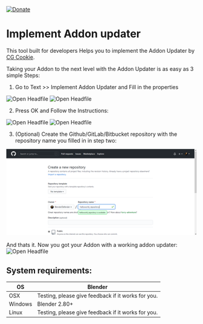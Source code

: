 [![Donate](https://www.paypalobjects.com/en_US/i/btn/btn_donate_LG.gif)](https://www.paypal.com/donate?hosted_button_id=TV9HL7YRHZR7U)  

# Implement Addon updater

This tool built for developers Helps you to implement the Addon Updater by [CG Cookie](https://github.com/CGCookie/blender-addon-updater).

Taking your Addon to the next level with the Addon Updater is as easy as 3 simple Steps:
1. Go to Text >> Implement Addon Updater and Fill in the properties

![Open Headfile](/Screenshots/CallDialog.gif?raw=true)
![Open Headfile](/Screenshots/Dialog2.gif?raw=true)

2. Press OK and Follow the Instructions:

![Open Headfile](/Screenshots/Fill-In4.gif?raw=true)
![Open Headfile](/Screenshots/Jump3.gif?raw=true)

3. (Optional) Create the Github/GitLab/Bitbucket repository with the repository name you filled in in step two:

![Open Headfile](/Screenshots/create_repo.png?raw=true)

And thats it. Now you got your Addon with a working addon updater:
![Open Headfile](/Screenshots/Final-Step2.gif?raw=true)

## System requirements:
| **OS** | **Blender** |
| ------------- | ------------- |
| OSX | Testing, please give feedback if it works for you. |
| Windows | Blender 2.80+ |
| Linux | Testing, please give feedback if it works for you. |

